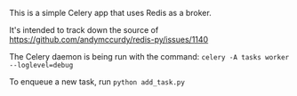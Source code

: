 This is a simple Celery app that uses Redis as a broker.

It's intended to track down the source of https://github.com/andymccurdy/redis-py/issues/1140


The Celery daemon is being run with the command: `celery -A tasks worker --loglevel=debug`

To enqueue a new task, run `python add_task.py`
